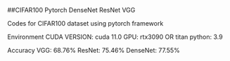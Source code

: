 ##CIFAR100 Pytorch DenseNet ResNet VGG

Codes for CIFAR100 dataset using pytorch framework

Environment
    CUDA VERSION: cuda 11.0
    GPU: rtx3090 OR titan
    python: 3.9  

Accuracy
    VGG:      68.76%
    ResNet:   75.46%
    DenseNet: 77.55%

